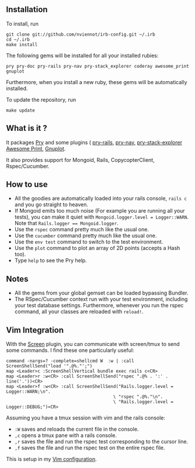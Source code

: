 Installation
------------

To install, run

    git clone git://github.com/nviennot/irb-config.git ~/.irb
    cd ~/.irb
    make install

The following gems will be installed for all your installed rubies:

    pry pry-doc pry-rails pry-nav pry-stack_explorer coderay awesome_print gnuplot

Furthermore, when you install a new ruby, these gems will be automatically installed.

To update the repository, run

    make update

What is it ?
------------

It packages
[Pry](https://github.com/pry/pry) and some plugins (
[pry-rails](https://github.com/rweng/pry-rails),
[pry-nav](https://github.com/nixme/pry-nav),
[pry-stack-explorer](https://github.com/pry/pry-stack_explorer)
[Awesome Print](https://github.com/michaeldv/awesome_print),
[Gnuplot](https://github.com/rdp/ruby_gnuplot).

It also provides support for Mongoid, Rails, CopycopterClient, Rspec/Cucumber.

How to use
----------

* All the goodies are automatically loaded into your rails console, `rails c`
  and you go straight to heaven.
* If Mongoid emits too much noise (For example you are running all your tests),
  you can make it quiet with `Mongoid.logger.level = Logger::WARN`.  Note that
  `Rails.logger == Mongoid.logger`.
* Use the `rspec` command pretty much like the usual one.
* Use the `cucumber` command pretty much like the usual one.
* Use the `env test` command to switch to the test environment.
* Use the `plot` command to plot an array of 2D points (accepts a Hash too).
* Type `help` to see the Pry help.

Notes
-----

* All the gems from your global gemset can be loaded bypassing Bundler.
* The RSpec/Cucumber context run with your test environment, including your test
  database settings.  Furthermore, whenever you run the rspec command, all your
  classes are reloaded with `reload!`.

Vim Integration
----------------

With the [Screen](https://github.com/ervandew/screen) plugin, you can
communicate with screen/tmux to send some commands. I find these one
particularly useful:

    command -nargs=? -complete=shellcmd W  :w | :call ScreenShellSend("load '".@%."';")
    map <Leader>c :ScreenShellVertical bundle exec rails c<CR>
    map <Leader>r :w<CR> :call ScreenShellSend("rspec ".@% . ':' . line('.'))<CR>
    map <Leader>f :w<CR> :call ScreenShellSend("Rails.logger.level = Logger::WARN;\n".
                                             \ "rspec ".@%."\n".
                                             \ "Rails.logger.level = Logger::DEBUG;")<CR>

Assuming you have a tmux session with vim and the rails console:
* `:W` saves and reloads the current file in the console.
* `,c` opens a tmux pane with a rails console.
* `,r` saves the file and run the rspec test corresponding to the cursor line.
* `,f` saves the file and run the rspec test on the entire rspec file.

This is setup in my [Vim configuration](https://github.com/nviennot/vim-config/).
